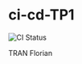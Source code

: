 # ci-cd-TP1
![CI Status](https://github.com/FlorianTran/ci-cd-TP1/actions/workflows/ci.yml/badge.svg)


TRAN Florian